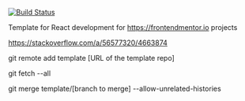 [![Build Status](https://travis-ci.org/mcrowder65/frontend-template.svg?branch=main)](https://travis-ci.org/mcrowder65/frontend-template)

Template for React development for https://frontendmentor.io projects


https://stackoverflow.com/a/56577320/4663874


git remote add template [URL of the template repo]

git fetch --all


git merge template/[branch to merge] --allow-unrelated-histories
